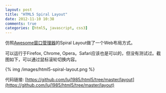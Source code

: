 ```yaml
---
layout: post
title: "HTML5 Spiral Layout"
date: 2012-11-10 10:38
comments: true
categories: [html5, javascript, css3]
---
```

仿照[Awesome窗口管理器](http://awesome.naquadah.org/)的Spiral Layout做了一个Web布局方式。

可以运行于Firefox, Chrome, Opera。Safari应该也是可以的，但没有测试过。截图如下，可以通过鼠标滚轮切换内容。 

{% img  /images/html5-spiral-layout.png %}

代码链接: [https://github.com/luj1985/html5/tree/master/layout](https://github.com/luj1985/html5/tree/master/layout)

